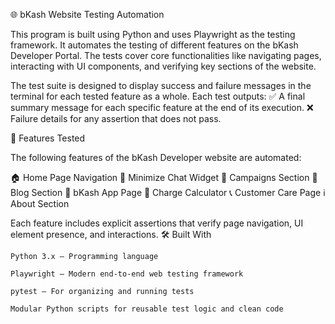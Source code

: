 🌐 bKash Website Testing Automation

This program is built using Python and uses Playwright as the testing framework. It automates the testing of different features on the bKash Developer Portal. The tests cover core functionalities like navigating pages, interacting with UI components, and verifying key sections of the website.

The test suite is designed to display success and failure messages in the terminal for each tested feature as a whole. Each test outputs:
✅ A final summary message for each specific feature at the end of its execution.
❌ Failure details for any assertion that does not pass.

🚀 Features Tested

The following features of the bKash Developer website are automated:

🏠 Home Page Navigation
💬 Minimize Chat Widget
📣 Campaigns Section
📰 Blog Section
📱 bKash App Page
🧮 Charge Calculator
📞 Customer Care Page
ℹ️ About Section

Each feature includes explicit assertions that verify page navigation, UI element presence, and interactions.
🛠️ Built With

    Python 3.x – Programming language

    Playwright – Modern end-to-end web testing framework

    pytest – For organizing and running tests

    Modular Python scripts for reusable test logic and clean code
